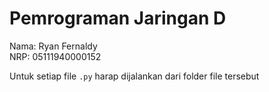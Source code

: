 # Pemrograman Jaringan D
Nama: Ryan Fernaldy<br>
NRP: 05111940000152

Untuk setiap file ``.py``  harap dijalankan dari folder file tersebut
